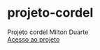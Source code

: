 # projeto-cordel
 Projeto cordel Milton Duarte <br>
<a href='https://malrizio.github.io/projeto-cordel/'>Acesso ao projeto</a> <br>

